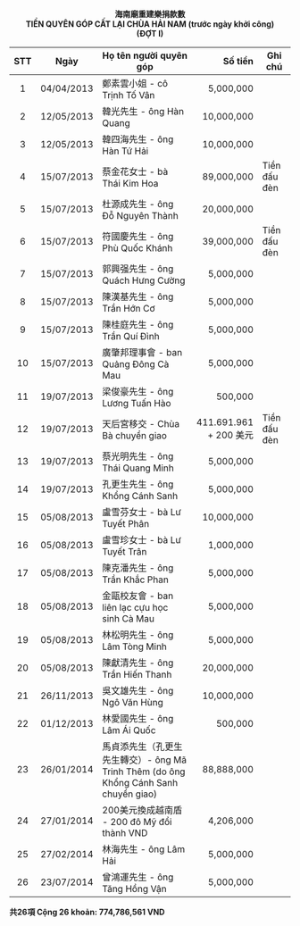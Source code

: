 <p style="text-align: center; font-weight: bold">
海南廟重建樂捐款數<br/>
TIỀN QUYÊN GÓP CẤT LẠI CHÙA HẢI NAM (trước ngày khởi công)<br/>
(ĐỢT I)
</p>

|STT|Ngày|Họ tên người quyên góp|Số tiền|Ghi chú|
|:-:|----|----------------------|------:|-------|
| 1|04/04/2013|鄭素雲小姐 - cô Trịnh Tố Vân|5,000,000|
| 2|12/05/2013|韓光先生 - ông Hàn Quang|10,000,000|
| 3|12/05/2013|韓四海先生 - ông Hàn Tứ Hải|10,000,000|
| 4|15/07/2013|蔡金花女士 - bà Thái Kim Hoa|89,000,000|Tiền đấu đèn|
| 5|15/07/2013|杜源成先生 - ông Đỗ Nguyên Thành|20,000,000|
| 6|15/07/2013|符國慶先生 - ông Phù Quốc Khánh|39,000,000|Tiền đấu đèn|
| 7|15/07/2013|郭興强先生 - ông Quách Hưng Cường|5,000,000|
| 8|15/07/2013|陳漢基先生 - ông Trần Hớn Cơ|5,000,000|
| 9|15/07/2013|陳桂庭先生 - ông Trần Quí Đình|5,000,000|
|10|15/07/2013|廣肇邦理事會 - ban Quảng Đông Cà Mau|5,000,000|
|11|19/07/2013|梁俊豪先生 - ông Lương Tuấn Hào|500,000|
|12|19/07/2013|天后宮移交 - Chùa Bà chuyển giao|411.691.961<br/>+ 200 美元|Tiền đấu đèn|
|13|19/07/2013|蔡光明先生 - ông Thái Quang Minh|5,000,000|
|14|19/07/2013|孔更生先生 - ông Khổng Cánh Sanh|5,000,000|
|15|05/08/2013|盧雪芬女士 - bà Lư Tuyết Phân|10,000,000|
|16|05/08/2013|盧雪珍女士 - bà Lư Tuyết Trân|1,000,000|
|17|05/08/2013|陳克潘先生 - ông Trần Khắc Phan|5,000,000|
|18|05/08/2013|金甌校友會 - ban liên lạc cựu học sinh Cà Mau|5,000,000|
|19|05/08/2013|林松明先生 - ông Lâm Tòng Minh|5,000,000|
|20|05/08/2013|陳獻清先生 - ông Trần Hiến Thanh|20,000,000|
|21|26/11/2013|吳文雄先生 - ông Ngô Văn Hùng|10,000,000|
|22|01/12/2013|林愛國先生 - ông Lâm Ái Quốc|500,000|
|23|26/01/2014|馬貞添先生（孔更生先生轉交）- ông Mã Trinh Thêm (do ông Khổng Cánh Sanh chuyển giao)|88,888,000|
|24|27/01/2014|200美元換成越南盾 - 200 đô Mỹ đổi thành VND|4,206,000|
|25|27/02/2014|林海先生 - ông Lâm Hải|5,000,000|
|26|23/07/2014|曾鴻運先生 - ông Tăng Hồng Vận|5,000,000|

**共26項 Cộng 26 khoản: 774,786,561 VND**
